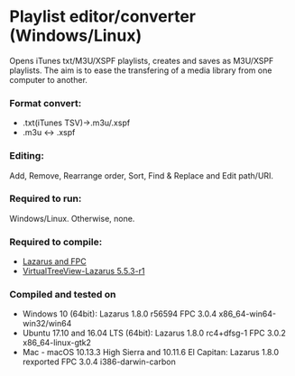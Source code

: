 # Playlist editor/converter (Windows/Linux)
Opens iTunes txt/M3U/XSPF playlists, creates and saves as M3U/XSPF playlists. The aim is to ease the transfering of a media library from one computer to another.  
  
### Format convert:  
- .txt(iTunes TSV)->.m3u/.xspf 
- .m3u <-> .xspf  
  
### Editing:  
Add, Remove, Rearrange order, Sort, Find & Replace and Edit path/URI.  

### Required to run:    
Windows/Linux. Otherwise, none.  
   
### Required to compile:  
* [Lazarus and FPC](https://www.lazarus-ide.org/)  
* [VirtualTreeView-Lazarus 5.5.3-r1](https://github.com/blikblum/VirtualTreeView-Lazarus)  

### Compiled and tested on  
- Windows 10 (64bit): Lazarus 1.8.0 r56594 FPC 3.0.4 x86_64-win64-win32/win64  
- Ubuntu 17.10 and 16.04 LTS (64bit): Lazarus 1.8.0 rc4+dfsg-1 FPC 3.0.2 x86_64-linux-gtk2  
- Mac - macOS 10.13.3 High Sierra and 10.11.6 El Capitan: Lazarus 1.8.0 rexported FPC 3.0.4 i386-darwin-carbon  

